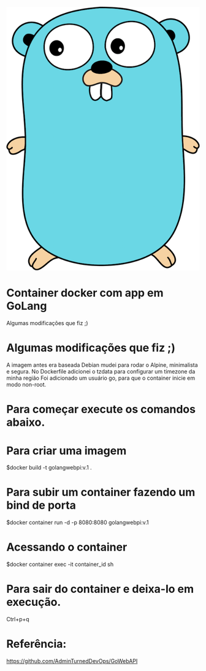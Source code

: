 ![](golang.png)

# Container docker com app em GoLang

Algumas modificações que fiz ;)

# Algumas modificações que fiz ;)

A imagem antes era baseada Debian mudei para rodar o Alpine, minimalista e segura.
No Dockerfile adicionei o tzdata para configurar um timezone da minha região
Foi adicionado um usuário go, para que o container inicie em modo non-root.


# Para começar execute os comandos abaixo.

# Para criar uma imagem
$docker build -t golangwebpi:v.1 .

# Para subir um container fazendo um bind de porta
$docker container run -d -p 8080:8080 golangwebpi:v.1

# Acessando o container 
$docker container exec -it container_id sh

# Para sair do container e deixa-lo em execução.

Ctrl+p+q

# Referência:

https://github.com/AdminTurnedDevOps/GoWebAPI
